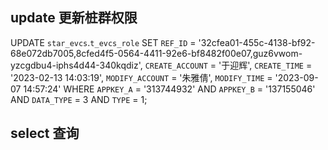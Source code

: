 ## update 更新桩群权限
UPDATE `star_evcs`.`t_evcs_role` SET `REF_ID` = '32cfea01-455c-4138-bf92-68e072db7005,8cfed4f5-0564-4411-92e6-bf8482f00e07,guz6vwom-yzcgdbu4-iphs4d44-340kqdiz', `CREATE_ACCOUNT` = '于迎辉', `CREATE_TIME` = '2023-02-13 14:03:19', `MODIFY_ACCOUNT` = '朱雅倩', `MODIFY_TIME` = '2023-09-07 14:57:24' WHERE `APPKEY_A` = '313744932' AND `APPKEY_B` = '137155046' AND `DATA_TYPE` = 3 AND `TYPE` = 1;

## select 查询

